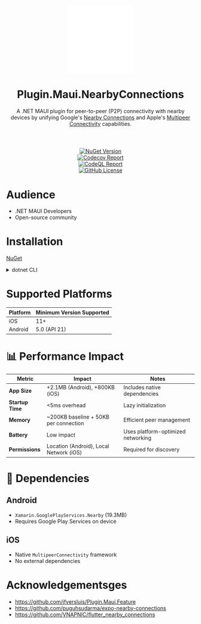<div align="center">
  <picture>
    <img src=".assets/nuget.svg" width="180">
  </picture>

  <h1>
    Plugin.Maui.NearbyConnections
  </h1>
  <p>
    A .NET MAUI plugin for peer-to-peer (P2P) connectivity with nearby devices by unifying Google's <a href="https://developers.google.com/nearby/connections/overview" target="_blank">Nearby Connections</a> and Apple's <a href="https://developer.apple.com/documentation/multipeerconnectivity" target="_blank">Multipeer Connectivity</a> capabilities.
  </p>
</div>
<h1>
</h1>
</br>

<div align="center">
  <div>
    <a href="https://www.nuget.org/packages/Plugin.Maui.NearbyConnections">
      <img alt="NuGet Version" src="https://img.shields.io/nuget/v/Plugin.Maui.NearbyConnections?style=for-the-badge">
    </a>
  </div>
  <div>
    <a href="https://codecov.io/gh/phunkeler/Plugin.Maui.NearbyConnections">
      <img alt="Codecov Report" src="https://img.shields.io/codecov/c/gh/phunkeler/Plugin.Maui.NearbyConnections/main?style=for-the-badge">
    </a>
  </div>
  <div>
    <a href="[CODEQL_REPORT_URL]">
        <img alt="CodeQL Report" src="[CODEQL_BADGE_URL]">
    </a>
  </div>
  <div>
    <a href="https://github.com/phunkeler/Plugin.Maui.NearbyConnections/blob/main/LICENSE">
      <img alt="GitHub License" src="https://img.shields.io/github/license/phunkeler/Plugin.Maui.NearbyConnections?style=for-the-badge">
    </a>
  </div>
  </p>
</div>

# Audience
- .NET MAUI Developers
- Open-source community

# Installation
[NuGet](http://www.nuget.org/packages/Plugin.Maui.NearbyConnections)

<details>
  <summary>dotnet CLI</summary>

```bash
dotnet add package Plugin.Maui.NearbyConnections -s https://api.nuget.org/v3/index.json
```

</details>

# Supported Platforms

| Platform | Minimum Version Supported |
|----------|---------------------------|
| iOS      | 11+                       |
| Android  | 5.0 (API 21)              |

 # 📊 Performance Impact

  | Metric | Impact | Notes |
  |--------|--------|-------|
  | **App Size** | +2.1MB (Android), +800KB (iOS) | Includes native dependencies |
  | **Startup Time** | <5ms overhead | Lazy initialization |
  | **Memory** | ~200KB baseline + 50KB per connection | Efficient peer management |
  | **Battery** | Low impact | Uses platform-optimized networking |
  | **Permissions** | Location (Android), Local Network (iOS) | Required for discovery |


# 🔗 Dependencies

  ## Android
  - `Xamarin.GooglePlayServices.Nearby` (19.3MB)
  - Requires Google Play Services on device

  ## iOS
  - Native `MultipeerConnectivity` framework
  - No external dependencies

# Acknowledgementsges

-   https://github.com/jfversluis/Plugin.Maui.Feature
-   https://github.com/puguhsudarma/expo-nearby-connections
-   https://github.com/VNAPNIC/flutter_nearby_connections
